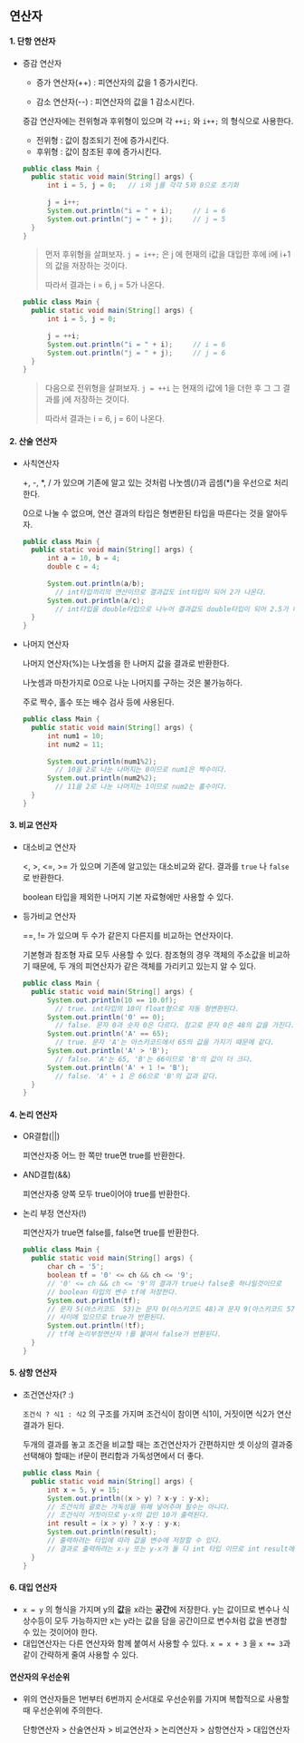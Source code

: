 ## 연산자

#### 1. 단항 연산자

- 증감 연산자

  - 증가 연산자(++) : 피연산자의 값을 1 증가시킨다.

  - 감소 연산자(--) : 피연산자의 값을 1 감소시킨다.

  증감 연산자에는 전위형과 후위형이 있으며 각 `++i;` 와 `i++;` 의 형식으로 사용한다.

  - 전위형 : 값이 참조되기 전에 증가시킨다.
  - 후위형 : 값이 참조된 후에 증가시킨다.

  ````java
  public class Main {
  	public static void main(String[] args) {
  		int i = 5, j = 0;	// i와 j를 각각 5와 0으로 초기화
  		
  		j = i++;			
  		System.out.println("i = " + i);		// i = 6
  		System.out.println("j = " + j);		// j = 5
  	}
  }
  ````

  > 먼저 후위형을 살펴보자. `j = i++;` 은 j 에 현재의 i값을 대입한 후에 i에 i+1의 값을 저장하는 것이다.
  >
  > 따라서 결과는 i = 6, j = 5가 나온다.

  ````java
  public class Main {
  	public static void main(String[] args) {
  		int i = 5, j = 0;
  		
  		j = ++i;
  		System.out.println("i = " + i);		// i = 6
  		System.out.println("j = " + j);		// j = 6
  	}
  }
  ````

  > 다음으로 전위형을 살펴보자. `j = ++i` 는 현재의 i값에 1을 더한 후 그 그 결과를 j에 저장하는 것이다.
  >
  > 따라서 결과는 i = 6, j = 6이 나온다.

#### 2. 산술 연산자

- 사칙연산자

  +, -, *, / 가 있으며 기존에 알고 있는 것처럼 나눗셈(/)과 곱셈(\*)을 우선으로 처리한다.

  0으로 나눌 수 없으며, 연산 결과의 타입은 형변환된 타입을 따른다는 것을 알아두자.

  ````java
  public class Main {
  	public static void main(String[] args) {
  		int a = 10, b = 4;
  		double c = 4;
  		
  		System.out.println(a/b);
          // int타입끼리의 연산이므로 결과값도 int타입이 되어 2가 나온다.
  		System.out.println(a/c); 
          // int타입을 double타입으로 나누어 결과값도 double타입이 되어 2.5가 나온다.
  	}
  }
  ````

- 나머지 연산자

  나머지 연산자(%)는 나눗셈을 한 나머지 값을 결과로 반환한다.

  나눗셈과 마찬가지로 0으로 나눈 나머지를 구하는 것은 불가능하다.

  주로 짝수, 홀수 또는 배수 검사 등에 사용된다.

  ````java
  public class Main {
  	public static void main(String[] args) {
  		int num1 = 10;
  		int num2 = 11;
  		
  		System.out.println(num1%2);
          // 10을 2로 나눈 나머지는 0이므로 num1은 짝수이다.
  		System.out.println(num2%2);
          // 11을 2로 나눈 나머지는 1이므로 num2는 홀수이다.
  	}
  }
  ````

#### 3. 비교 연산자

- 대소비교 연산자

  <, >, <=, >= 가 있으며 기존에 알고있는 대소비교와 같다. 결과를 `true` 나 `false` 로 반환한다.

  boolean 타입을 제외한 나머지 기본 자료형에만 사용할 수 있다.

- 등가비교 연산자

  ==, != 가 있으며 두 수가 같은지 다른지를 비교하는 연산자이다.

  기본형과 참조형 자료 모두 사용할 수 있다. 참조형의 경우 객체의 주소값을 비교하기 때문에, 두 개의 피연산자가 같은 객체를 가리키고 있는지 알 수 있다.

  ````java
  public class Main {
  	public static void main(String[] args) {
  		System.out.println(10 == 10.0f);
          // true. int타입의 10이 float형으로 자동 형변환된다.
  		System.out.println('0' == 0);
          // false. 문자 0과 숫자 0은 다르다. 참고로 문자 0은 48의 값을 가진다.
  		System.out.println('A' == 65);
          // true. 문자 'A'는 아스키코드에서 65의 값을 가지기 때문에 같다.
  		System.out.println('A' > 'B');
          // false. 'A'는 65, 'B'는 66이므로 'B'의 값이 더 크다.
  		System.out.println('A' + 1 != 'B');
          // false. 'A' + 1 은 66으로 'B'의 값과 같다.
  	}
  }
  ````

#### 4. 논리 연산자

- OR결합(||)

  피연산자중 어느 한 쪽만 true면 true를 반환한다.

- AND결합(&&)

  피연산자중 양쪽 모두 true이어야 true를 반환한다.

- 논리 부정 연산자(!)

  피연산자가 true면 false를, false면 true를 반환한다.

  ````java
  public class Main {
  	public static void main(String[] args) {
  		char ch = '5';
  		boolean tf = '0' <= ch && ch <= '9';
  		// '0' <= ch && ch <= '9'의 결과가 true나 false중 하나일것이므로 
  		// boolean 타입의 변수 tf에 저장한다.
  		System.out.println(tf);
  		// 문자 5(아스키코드  53)는 문자 0(아스키코드 48)과 문자 9(아스키코드 57)
  		// 사이에 있으므로 true가 반환된다.
  		System.out.println(!tf);
  		// tf에 논리부정연산자 !를 붙여서 false가 반환된다.
  	}
  }
  ````

#### 5. 삼항 연산자

- 조건연산자(? :)

  `조건식 ? 식1 : 식2` 의 구조를 가지며 조건식이 참이면 식1이, 거짓이면 식2가 연산결과가 된다.

  두개의 결과를 놓고 조건을 비교할 때는 조건연산자가 간편하지만 셋 이상의 결과중 선택해야 할때는 if문이 편리함과 가독성면에서 더 좋다.
  
  ````java
  public class Main {
  	public static void main(String[] args) {
  		int x = 5, y = 15;
  		System.out.println((x > y) ? x-y : y-x);
  		// 조건식의 괄호는 가독성을 위해 넣어주며 필수는 아니다.
  		// 조건식이 거짓이므로 y-x의 값인 10가 출력된다.
  		int result = (x > y) ? x-y : y-x;
  		System.out.println(result);
  		// 출력하려는 타입에 따라 값을 변수에 저장할 수 있다.
  		// 결과로 출력하려는 x-y 또는 y-x가 둘 다 int 타입 이므로 int result에 저장이 가능하다.
  	}
  }
  ````

#### 6. 대입 연산자

- `x = y`  의 형식을 가지며 y의 **값**을 x라는 **공간**에 저장한다. y는 값이므로 변수나 식 상수등이 모두 가능하지만 x는 y라는 값을 담을 공간이므로 변수처럼 값을 변경할 수 있는 것이어야 한다. 
- 대입연산자는 다른 연산자와 함께 붙여서 사용할 수 있다. `x = x + 3` 을 `x += 3`과 같이 간략하게 줄여 사용할 수 있다.

#### 연산자의 우선순위

- 위의 연산자들은 1번부터 6번까지 순서대로 우선순위를 가지며 복합적으로 사용할때 우선순위에 주의한다.

  단항연산자 > 산술연산자 > 비교연산자 > 논리연산자 > 삼항연산자 > 대입연산자



